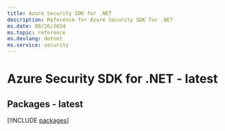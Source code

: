 ```yaml
---
title: Azure Security SDK for .NET
description: Reference for Azure Security SDK for .NET
ms.date: 08/26/2024
ms.topic: reference
ms.devlang: dotnet
ms.service: security
---
```

# Azure Security SDK for .NET - latest
## Packages - latest
[!INCLUDE [packages](security-index.md)]
